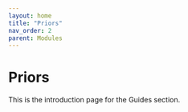 ```yaml
---
layout: home
title: "Priors"
nav_order: 2
parent: Modules
---
```


# Priors

This is the introduction page for the Guides section.
